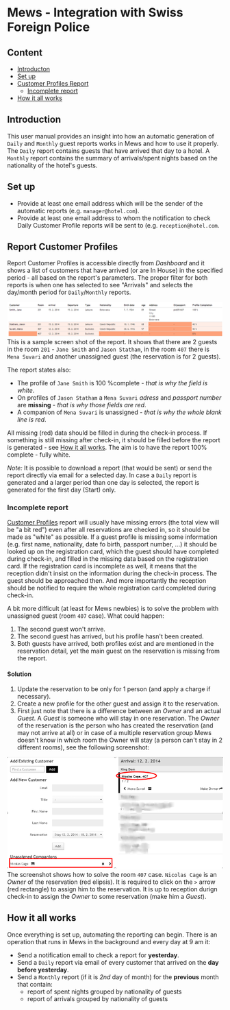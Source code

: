 # Mews - Integration with Swiss Foreign Police

## Content

- [Introducton](#introduction)
- [Set up](#set-up)
- [Customer Profiles Report](#report-customer-profiles)
   - [Incomplete report](#incomplete-reports)
- [How it all works](#how-all-works)

<a name="introduction"></a>
## Introduction

This user manual provides an insight into how an automatic generation of `Daily` and `Monthly` guest reports works in Mews and how to use it properly. The `Daily` report contains guests that have arrived that day to a hotel. A `Monthly` report contains the summary of arrivals/spent nights based on the nationality of the hotel's guests. 

<a name="set-up"></a>
## Set up

- Provide at least one email address which will be the sender of the automatic reports (e.g. `manager@hotel.com`).
- Provide at least one email address to whom the notification to check Daily Customer Profile reports will be sent to (e.g. `reception@hotel.com`.

<a name="report-customer-profiles"></a>
## Report Customer Profiles
Report Customer Profiles is accessible directly from *Dashboard* and it shows a list of customers that have arrived (or are In House) in the specified period - all based on the report's parameters. The proper filter for both reports is when one has selected to see "Arrivals" and selects the day/month period for `Daily`/`Monthly` reports.

![Report Customer Profiles](../Images/Report.png)
This is a sample screen shot of the report. It shows that there are 2 guests in the room `201` - `Jane Smith` and `Jason Statham`, in the room `407` there is `Mena Suvari` and another unassigned guest (the reservation is for 2 guests). 

The report states also:

- The profile of `Jane Smith` is 100 %complete - *that is why the field is white*.
- On profiles of `Jason Statham` a `Mena Suvari` *adress* and *passport number* are **missing** - *that is why those fields are red*.
- A companion of `Mena Suvari` is unassigned - *that is why the whole blank line is red*.

All missing (red) data should be filled in during the check-in process. If something is still missing after check-in, it should be filled before the report is generated - see [How it all works](#how-all-works). The aim is to have the report 100% complete - fully white.

*Note:* It is possible to download a report (that would be sent) or send the report directly via email for a selected day. In case a `Daily` report is generated and a larger period than one day is selected, the report is generated for the first day (Start) only.

<a name="incomplete-reports"></a>
### Incomplete report

[Customer Profiles](#report-customer-profiles) report will usually have missing errors (the total view will be "a bit red") even after all reservations are checked in, so it should be made as "white" as possible. If a guest profile is missing some information (e.g. first name, nationality, date fo birth, passport number, ...) it should be looked up on the registration card, which the guest should have completed during check-in, and filled in the missing data based on the registration card. If the registration card is incomplete as well, it means that the reception didn't insist on the information during the check-in process. The guest should be approached then. And more importantly the reception should be notified to require the whole registration card completed during check-in.

A bit more difficult (at least for Mews newbies) is to solve the problem with unassigned guest (room `407` case). What could happen:

1. The second guest won't arrive.
2. The second guest has arrived, but his profile hasn't been created.
4. Both guests have arrived, both profiles exist and are mentioned in the reservation detail, yet the main guest on the reservation is missing from the report.

#### Solution

1. Update the reservation to be only for 1 person (and apply a charge if necessary).
2. Create a new profile for the other guest and assign it to the reservation.
3. First just note that there is a difference between an *Owner* and an actual *Guest*. A *Guest* is someone who will stay in one reservation. The *Owner* of the reservation is the person who has created the reservation (and may not arrive at all) or in case of a multiple reservation group Mews doesn't know in which room the Owner will stay (a person can't stay in 2 different rooms), see the following screenshot:

![Group Modul](../Images/GroupModule.png)
The screenshot shows how to solve the room `407` case. `Nicolas Cage` is an *Owner* of the reservation (red elipsis). It is required to click on the `>` arrow (red rectangle) to assign him to the reservation. It is up to reception durign check-in to assign the *Owner* to some reservation (make him a *Guest*).

<a name="how-all-works"></a>
## How it all works

Once everything is set up, automating the reporting can begin. There is an operation that runs in Mews in the background and every day at 9 am it:

- Send a notification email to check a report for **yesterday**.
- Send a `Daily` report via email of every customer that arrived on the **day before yesterday**.
- Send a `Monthly` report (if it is *2nd* day of month) for the **previous** month that contain:
	- report of spent nights grouped by nationality of guests
	- report of arrivals grouped by nationality of guests
